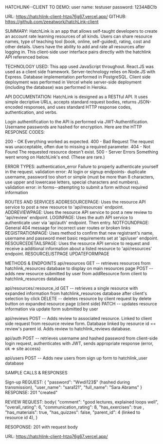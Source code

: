 HATCHLINK--CLIENT
TO DEMO: 
user name: testuser
password: 1234ABC!b

URL: https://hatchlink-client-htzq76g67.vercel.app/
GITHUB: https://github.com/zeeatwork/hatchLink-client


SUMMARY: HatchLink is an app that allows self-taught developers to create an account rate learning resources of all kinds.  Users can share resource names, type of teaching tool (book, online, self-guided), rating, cost and other details.  Users have the ability to add and rate all resources after logging in. This client-side user interface pairs directly with the hatchlink API referenced below.

TECHNOLOGY USED: This app used JavaScript throughout.  React.JS was used as a client side framework.  Server-technology relies on Node.JS with Express.  Database implementation performed in PostgreSQL. Client side deployment was performed in Vercel whele server-side deployment (including the database) was performed in Heroku.

API DOCUMENTATION: HatchLink is designed as a RESTful API.  It uses simple decriptive URLs, accepts standard request bodies, returns JSON-encoded responses, and uses standard HTTP response codes, authentication, and verbs.

Login authentification to the API is performed via JWT-Authentification. Username passwords are hashed for encryption.  Here are the HTTP RESPONSE CODES:

200 - OK	Everything worked as expected.
400 - Bad Request	The request was unacceptable, often due to missing a required parameter.
404 - Not Found	The requested resource doesn't exist.
500 - Server Errors	Something went wrong on HatchLink's end. (These are rare.)

ERROR TYPES:
authentication_error	Failure to properly authenticate yourself in the request.
validation error: At login or signup endpoints- duplicate username, password too short or simple (must be more than 8 characters, use upper and lowercase letters, special characters and numbers).
validation error: in forms--attempting to submit a form without required information

ROUTES AND SERVICES
ADDRESOURCEPAGE: Uses the resource API service to post a new resource to 'api/resources' endpoint.
ADDREVIEWPAGE: Uses the resource API service to post a new review to 'api/review' endpoint.
LOGINPAGE: Uses the auth API service to authenticate user via 'api/auth' endpoint. Then entry.
NOTFOUNDPAGE: General 404 message for incorrect user routes or broken links
REGISTRATIONPAGE: Uses method to confirm that new registrant's name, username and password meet basic requirements set at 'api/user' endpoint.
RESOURCEDETAILSPAGE: Uses the resource API service to request and receive a additional information about a listed resource to 'api/resources' endpoint.
RESOURCELISTPAGE
UPDATEFORMPAGE


METHODS & ENDPOINTS
api/resources
GET -- retrieves resources from hatchlink_resources database to display on main resources page
POST -- adds new resource submitted by user from addResource form client to hatchlink_resources database

api/resources/:resource_id
GET -- retrieves a single resource with expanded information from hatchlink_resources database after client's selection by click 
DELETE -- deletes resource by client request by delete button on expanded resource page (client side)
PATCH -- updates resource information via update form submitted by user


api/reviews
POST -- Adds review to associated resource. Linked to client side request from resource review form. Database linked by resource id == review's parent id. Adds review to hatchlink_reviews database.



api/auth
POST -- retrieves username and hashed password from client-side login request, authenticates with JWT, sends appropriate response (error, ok => site access)

api/users
POST -- Adds new users from sign up form to hatchlink_user database




SAMPLE CALLS & RESPONSES

Sign-up REQUEST: { 
  "password": "Wwdi123$"  (hashed during transmission), 
  "user_name": "sara121", 
  "full_name": "Sara Abrams" 
}
RESPONSE: 201 "created" 

REVIEW REQUEST: body{
    "comment": "good lectures, explained loops well",
    "overall_rating": 6,
    "communication_rating": 8,
    "has_exercises": true ,
    "has_materials": true,
    "has_quizzes": false,
    "parent_id": 4 (linked to resource id 4),
}

RESOPONSE: 201 with request body

URL: https://hatchlink-client-htzq76g67.vercel.app/